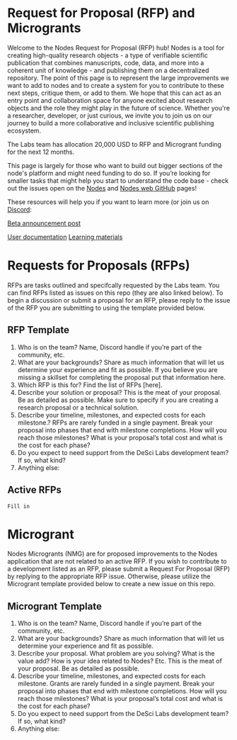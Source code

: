 # Request for Proposal (RFP) and Microgrants

Welcome to the Nodes Request for Proposal (RFP) hub! Nodes is a tool for creating high-quality research objects -  a type of verifiable scientific publication that combines manuscripts, code, data, and more into a coherent unit of knowledge - and publishing them on a decentralized repository. The point of this page is to represent the large improvements we want to add to nodes and to create a system for you to contribute to these next steps, critique them, or add to them. We hope that this can act as an entry point and collaboration space for anyone excited about research objects and the role they might play in the future of science. Whether you're a researcher, developer, or just curious, we invite you to join us on our journey to build a more collaborative and inclusive scientific publishing ecosystem.

The Labs team has allocation 20,000 USD to RFP and Microgrant funding for the next 12 months.

This page is largely for those who want to build out bigger sections of the node's platform and might need funding to do so. If you’re looking for smaller tasks that might help you start to understand the code base - check out the issues open on the [Nodes](https://github.com/desci-labs/nodes) and [Nodes web GitHub](https://github.com/desci-labs/nodes-web/issues) pages!

These resources will help you if you want to learn more (or join us on [Discord](https://discord.gg/A5P9fgB5Cf):

[Beta announcement post](https://descilabs.substack.com/p/574f74ae-7c4c-4016-9c50-20093d654698)

[User documentation](https://docs.desci.com/using-nodes/getting-started)
[Learning materials](https://docs.desci.com/learn/open-state-repository)

# Requests for Proposals (RFPs)

RFPs are tasks outlined and specifcally requested by the Labs team. You can find RFPs listed as issues on this repo (they are also linked below). To begin a discussion or submit a proposal for an RFP, please reply to the issue of the RFP you are submitting to using the template provided below.

## RFP Template
1. Who is on the team?
Name, Discord handle if you’re part of the community, etc. 
2. What are your backgrounds?
Share as much information that will let us determine your experience and fit as possible. If you believe you are missing a skillset for completing the proposal put that information here. 
3. Which RFP is this for?
Find the list of RFPs [here]<link>.
4. Describe your solution or proposal? 
This is the meat of your proposal. Be as detailed as possible. Make sure to specify if you are creating a research proposal or a technical solution. 
5. Describe your timeline, milestones, and expected costs for each milestone.? 
RFPs are rarely funded in a single payment. Break your proposal into phases that end with milestone completions. How will you reach those milestones? What is your proposal’s total cost and what is the cost for each phase?  
6. Do you expect to need support from the DeSci Labs development team? If so, what kind? 
7. Anything else:

## Active RFPs
``` Fill in ```

# Microgrant

Nodes Microgrants (NMG) are for proposed improvements to the Nodes application that are not related to an active RFP. If you wish to contribute to a development listed as an RFP, please submit a Request For Proposal (RFP) by replying to the appropriate RFP issue. Otherwise, please utilize the Microgrant template provided below to create a new issue on this repo.

## Microgrant Template
1. Who is on the team?
Name, Discord handle if you’re part of the community, etc.
2. What are your backgrounds?
Share as much information that will let us determine your experience and fit as possible.
3. Describe your proposal.
What problem are you solving? What is the value add? How is your idea related to Nodes? Etc. This is the meat of your proposal. Be as detailed as possible.
5. Describe your timeline, milestones, and expected costs for each milestone.
Grants are rarely funded in a single payment. Break your proposal into phases that end with milestone completions. How will you reach those milestones? What is your proposal’s total cost and what is the cost for each phase?
7. Do you expect to need support from the DeSci Labs development team? If so, what kind?
9. Anything else:
